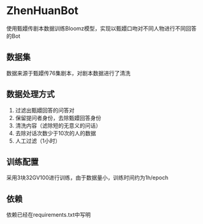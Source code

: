 # ZhenHuanBot
使用甄嬛传剧本数据训练Bloomz模型，实现以甄嬛口吻对不同人物进行不同回答的Bot

## 数据集
数据来源于甄嬛传76集剧本，对剧本数据进行了清洗

## 数据处理方式
1. 过滤出甄嬛回答的问答对
2. 保留提问者身份，去除甄嬛回答身份
3. 清洗内容（滤除短的无意义的问话）
4. 去除对话次数少于10次的人的数据
5. 人工过滤（1小时）

## 训练配置
采用3块32GV100进行训练，由于数据量小，训练时间约为1h/epoch

## 依赖
依赖已经在requirements.txt中写明
